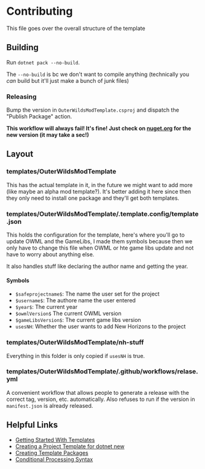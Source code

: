 # Contributing

This file goes over the overall structure of the template

## Building

Run `dotnet pack --no-build`.

The `--no-build` is bc we don't want to compile anything (technically you *can* build but it'll just make a bunch of junk files)

### Releasing

Bump the version in `OuterWildsModTemplate.csproj` and dispatch the "Publish Package" action. 

**This workflow will always fail! It's fine! Just check on [nuget.org](https://www.nuget.org/packages/Bwc9876.OuterWildsModTemplate/#versions-body-tab) for the new version (it may take a sec!)**

## Layout

### templates/OuterWildsModTemplate

This has the actual template in it, in the future we might want to add more (like maybe an alpha mod template?).  It's better adding it here since then they only need to install one package and they'll get both templates.

### templates/OuterWildsModTemplate/.template.config/template.json

This holds the configuration for the template, here's where you'll go to update OWML and the GameLibs, I made them symbols because then we only have to change this file when OWML or hte game libs update and not have to worry about anything else.

It also handles stuff like declaring the author name and getting the year.

#### Symbols

- `$safeprojectname$`: The name the user set for the project
- `$username$`: The authore name the user entered
- `$year$`: The current year
- `$owmlVersion$` The current OWML version
- `$gameLibsVersion$`: The current game libs version
- `usesNH`: Whether the user wants to add New Horizons to the project

### templates/OuterWildsModTemplate/nh-stuff

Everything in this folder is only copied if `usesNH` is true.

### templates/OuterWildsModTemplate/.github/workflows/relase.yml

A convenient workflow that allows people to generate a release with the correct tag, version, etc. automatically. Also refuses to run if the version in `manifest.json` is already released.

## Helpful Links

- [Getting Started With Templates](https://learn.microsoft.com/en-us/dotnet/core/tools/custom-templates)
- [Creating a Project Template for dotnet new](https://learn.microsoft.com/en-us/dotnet/core/tutorials/cli-templates-create-project-template?source=recommendations)
- [Creating Template Packages](https://learn.microsoft.com/en-us/dotnet/core/tutorials/cli-templates-create-template-package)
- [Conditional Processing Syntax](https://github.com/dotnet/templating/wiki/Conditional-processing-and-comment-syntax)

